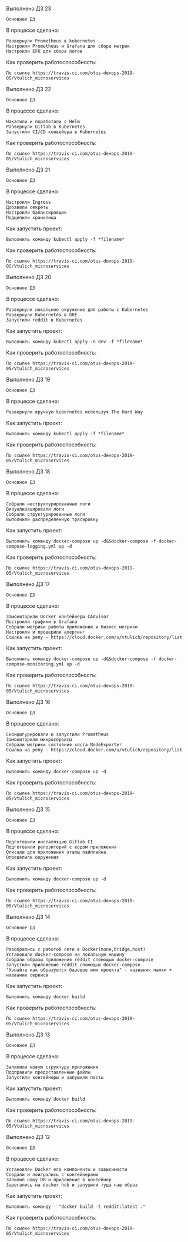 Выполнено ДЗ 23

    Основное ДЗ

В процессе сделано:

    Развернули Prometheus в kubernetes
    Настроили Prometheus и Grafana для сбора метрик
    Настроили EFK для сбора логов

Как проверить работоспособность:

    По ссылке https://travis-ci.com/otus-devops-2019-05/Vtulich_microservices

Выполнено ДЗ 22

    Основное ДЗ

В процессе сделано:

    Накатили и поработали с Helm
    Развернули Gitlab в Kubernetes
    Запустили CI/CD конвейера в Kubernetes

Как проверить работоспособность:

    По ссылке https://travis-ci.com/otus-devops-2019-05/Vtulich_microservices

Выполнено ДЗ 21

    Основное ДЗ

В процессе сделано:

    Настроили Ingress
    Добавили секреты
    Настроили балансировщик
    Подцепили хранилища

Как запустить проект:

    Выполнить команду kubectl apply -f *filename*

Как проверить работоспособность:

    По ссылке https://travis-ci.com/otus-devops-2019-05/Vtulich_microservices

Выполнено ДЗ 20

    Основное ДЗ

В процессе сделано:

    Развернули локальное окружение для работы с Kubernetes
    Развернули Kubernetes в GKE
    Запустили reddit в Kubernetes

Как запустить проект:

    Выполнить команду kubectl apply -n dev -f *filename*

Как проверить работоспособность:

    По ссылке https://travis-ci.com/otus-devops-2019-05/Vtulich_microservices

Выполнено ДЗ 19

    Основное ДЗ

В процессе сделано:

    Развернули вручную kubernetes используя The Hard Way

Как запустить проект:

    Выполнить команду kubectl apply -f *filename*

Как проверить работоспособность:

    По ссылке https://travis-ci.com/otus-devops-2019-05/Vtulich_microservices

Выполнено ДЗ 18

    Основное ДЗ

В процессе сделано:

    Собрали неструктурированные логи
    Визуализацировали логи
    Собрали структурированные логи
    Выполнили распределенную трасировку

Как запустить проект:

    Выполнить команду docker-compose up -d&&docker-compose -f docker-compose-logging.yml up -d

Как проверить работоспособность:

    По ссылке https://travis-ci.com/otus-devops-2019-05/Vtulich_microservices

Выполнено ДЗ 17

    Основное ДЗ

В процессе сделано:

    Замониторили Docker контейнеры CAdvisor
    Построили графики в Grafana
    Собрали метрики работы приложений и бизнес метрики
    Настроили и проверили алертинг
    Ссылка на репу - https://cloud.docker.com/u/vtulich/repository/list

Как запустить проект:

    Выполнить команду docker-compose up -d&&docker-compose -f docker-compose-monitoring.yml up -d

Как проверить работоспособность:

    По ссылке https://travis-ci.com/otus-devops-2019-05/Vtulich_microservices

Выполнено ДЗ 16

    Основное ДЗ

В процессе сделано:

    Сконфигурировали и запустили Prometheus
    Замониторили микросервисы
    Собрали метрики состояния хоста NodeExporter
    Ссылка на репу - https://cloud.docker.com/u/vtulich/repository/list

Как запустить проект:

    Выполнить команду docker-compose up -d

Как проверить работоспособность:

    По ссылке https://travis-ci.com/otus-devops-2019-05/Vtulich_microservices

Выполнено ДЗ 15

    Основное ДЗ

В процессе сделано:

    Подготовили инсталляцию Gitlab CI 
    Подготовили репозиторий с кодом приложения
    Описали для приложения этапы пайплайна
    Определили окружения

Как запустить проект:

    Выполнить команду docker-compose up -d

Как проверить работоспособность:

    По ссылке https://travis-ci.com/otus-devops-2019-05/Vtulich_microservices

Выполнено ДЗ 14

    Основное ДЗ

В процессе сделано:

    Разобрались с работой сети в Docker(none,bridge,host)
    Установили docker-compose на локальную машину
    Собрали образы приложения reddit спомощью docker-compose
    Запустили приложение reddit спомощью docker-compose
    "Узнайте как образуется базовое имя проекта" - названия папки + название сервиса

Как запустить проект:

    Выполнить команду docker build

Как проверить работоспособность:

    По ссылке https://travis-ci.com/otus-devops-2019-05/Vtulich_microservices

Выполнено ДЗ 13

    Основное ДЗ

В процессе сделано:

    Запилили новую структуру приложения
    Подправили предоставленные файлы
    Запустили контейнеры и запушили посты

Как запустить проект:

    Выполнить команду docker build

Как проверить работоспособность:

    По ссылке https://travis-ci.com/otus-devops-2019-05/Vtulich_microservices

Выполнено ДЗ 12

    Основное ДЗ

В процессе сделано:

    Установлен Docker его компоненты и зависимости
    Создали и поигрались с контейнерами
    Запилил нашу DB и приложение в контейнер
    Зарегались на docker hub и запушили туда наш образ

Как запустить проект:

    Выполнить команду - "docker build -t reddit:latest ."

Как проверить работоспособность:

    По ссылке https://travis-ci.com/otus-devops-2019-05/Vtulich_microservices
